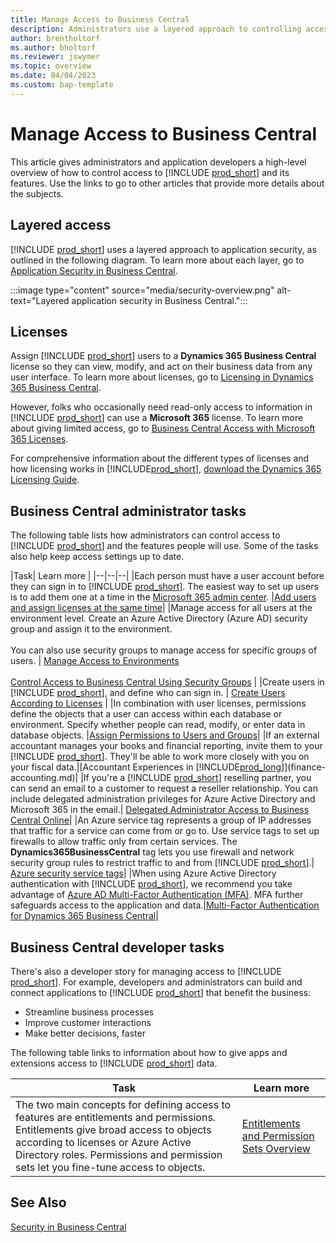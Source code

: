 ```yaml
---
title: Manage Access to Business Central
description: Administrators use a layered approach to controlling access to Business Central and its capabilities.
author: brentholtorf
ms.author: bholtorf
ms.reviewer: jswymer
ms.topic: overview
ms.date: 04/04/2023
ms.custom: bap-template
---
```


# Manage Access to Business Central

This article gives administrators and application developers a high-level overview of how to control access to [!INCLUDE [prod_short](includes/prod_short.md)] and its features. Use the links to go to other articles that provide more details about the subjects.

## Layered access

[!INCLUDE [prod_short](includes/prod_short.md)] uses a layered approach to application security, as outlined in the following diagram. To learn more about each layer, go to [Application Security in Business Central](/dynamics365/business-central/dev-itpro/security/security-application).

:::image type="content" source="media/security-overview.png" alt-text="Layered application security in Business Central.":::

## Licenses

Assign [!INCLUDE [prod_short](includes/prod_short.md)] users to a **Dynamics 365 Business Central** license so they can view, modify, and act on their business data from any user interface. To learn more about licenses, go to [Licensing in Dynamics 365 Business Central](/dynamics365/business-central/dev-itpro/deployment/licensing).

However, folks who occasionally need read-only access to information in [!INCLUDE [prod_short](includes/prod_short.md)] can use a **Microsoft 365** license. To learn more about giving limited access, go to [Business Central Access with Microsoft 365 Licenses](admin-access-with-m365-license.md).

For comprehensive information about the different types of licenses and how licensing works in [!INCLUDE[prod_short](includes/prod_short.md)], [download the Dynamics 365 Licensing Guide](https://go.microsoft.com/fwlink/?LinkId=866544).

## Business Central administrator tasks

The following table lists how administrators can control access to [!INCLUDE [prod_short](includes/prod_short.md)] and the features people will use. Some of the tasks also help keep access settings up to date.

|Task| Learn more |
|--|--|--|
|Each person must have a user account before they can sign in to [!INCLUDE [prod_short](includes/prod_short.md)]. The easiest way to set up users is to add them one at a time in the [Microsoft 365 admin center](https://go.microsoft.com/fwlink/p/?linkid=2024339). |[Add users and assign licenses at the same time](/microsoft-365/admin/add-users/add-users)|
|Manage access for all users at the environment level. Create an Azure Active Directory (Azure AD) security group and assign it to the environment.<br><br> You can also use security groups to manage access for specific groups of users. | [Manage Access to Environments](/dynamics365/business-central/dev-itpro/administration/tenant-admin-center-manage-access)<br><br>[Control Access to Business Central Using Security Groups](ui-security-groups.md) |
|Create users in [!INCLUDE [prod_short](includes/prod_short.md)], and define who can sign in. | [Create Users According to Licenses](ui-how-users-permissions.md) |
|In combination with user licenses, permissions define the objects that a user can access within each database or environment. Specify whether people can read, modify, or enter data in database objects. |[Assign Permissions to Users and Groups](ui-define-granular-permissions.md)|
|If an external accountant manages your books and financial reporting, invite them to your [!INCLUDE [prod_short](includes/prod_short.md)]. They'll be able to work more closely with you on your fiscal data.|[Accountant Experiences in [!INCLUDE[prod_long](includes/prod_long.md)]](finance-accounting.md)|
|If you're a [!INCLUDE [prod_short](includes/prod_short.md)] reselling partner, you can send an email to a customer to request a reseller relationship. You can include delegated administration privileges for Azure Active Directory and Microsoft 365 in the email.| [Delegated Administrator Access to Business Central Online](/dynamics365/business-central/dev-itpro/administration/delegated-admin)|
|An Azure service tag represents a group of IP addresses that traffic for a service can come from or go to. Use service tags to set up firewalls to allow traffic only from certain services. The **Dynamics365BusinessCentral** tag lets you use firewall and network security group rules to restrict traffic to and from [!INCLUDE [prod_short](includes/prod_short.md)].| [Azure security service tags](/dynamics365/business-central/dev-itpro/security/security-service-tags)|
|When using Azure Active Directory authentication with [!INCLUDE [prod_short](includes/prod_short.md)], we recommend you take advantage of [Azure AD Multi-Factor Authentication (MFA)](/azure/active-directory/authentication/concept-mfa-howitworks). MFA further safeguards access to the application and data.|[Multi-Factor Authentication for Dynamics 365 Business Central](/dynamics365/business-central/dev-itpro/security/multifactor-authentication)|

## Business Central developer tasks

There's also a developer story for managing access to [!INCLUDE [prod_short](includes/prod_short.md)]. For example, developers and administrators can build and connect applications to [!INCLUDE [prod_short](includes/prod_short.md)] that benefit the business:  

* Streamline business processes
* Improve customer interactions
* Make better decisions, faster

The following table links to information about how to give apps and extensions access to [!INCLUDE [prod_short](includes/prod_short.md)] data.

| Task | Learn more |
|--|--|
|The two main concepts for defining access to features are entitlements and permissions. Entitlements give broad access to objects according to licenses or Azure Active Directory roles. Permissions and permission sets let you fine-tune access to objects. |[Entitlements and Permission Sets Overview](/dynamics365/business-central/dev-itpro/developer/devenv-entitlements-and-permissionsets-overview)|

## See Also

[Security in Business Central](/dynamics365/business-central/dev-itpro/security/security-and-protection)